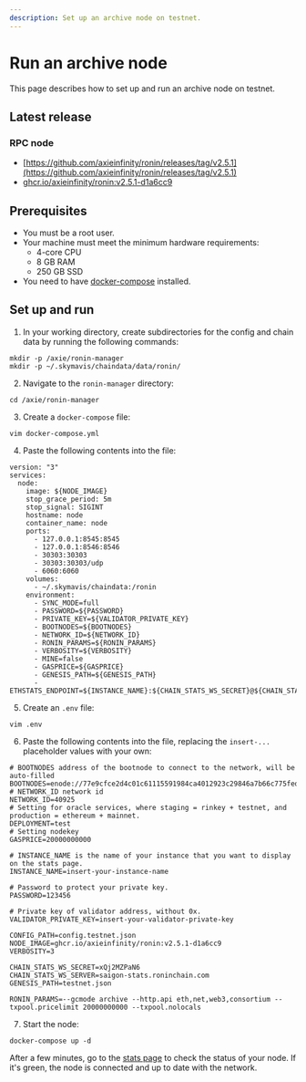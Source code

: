 ```yaml
---
description: Set up an archive node on testnet.
---
```


# Run an archive node
This page describes how to set up and run an archive node on testnet.

## Latest release
### RPC node
* [https://github.com/axieinfinity/ronin/releases/tag/v2.5.1](https://github.com/axieinfinity/ronin/releases/tag/v2.5.1)
* [ghcr.io/axieinfinity/ronin:v2.5.1-d1a6cc9](https://github.com/axieinfinity/ronin/pkgs/container/ronin/69326810?tag=v2.5.1-d1a6cc9)

## Prerequisites
* You must be a root user.
* Your machine must meet the minimum hardware requirements:
  * 4-core CPU
  * 8 GB RAM
  * 250 GB SSD
* You need to have [docker-compose](https://docs.docker.com/compose/install/) installed.

## Set up and run
1. In your working directory, create subdirectories for the config and chain data by running the following commands:

```
mkdir -p /axie/ronin-manager
mkdir -p ~/.skymavis/chaindata/data/ronin/
```

2. Navigate to the `ronin-manager` directory:

```
cd /axie/ronin-manager
```

3. Create a `docker-compose` file:

```
vim docker-compose.yml
```

4. Paste the following contents into the file:

```
version: "3"
services:
  node:
    image: ${NODE_IMAGE}
    stop_grace_period: 5m
    stop_signal: SIGINT
    hostname: node
    container_name: node
    ports:
      - 127.0.0.1:8545:8545
      - 127.0.0.1:8546:8546
      - 30303:30303
      - 30303:30303/udp
      - 6060:6060
    volumes:
      - ~/.skymavis/chaindata:/ronin
    environment:
      - SYNC_MODE=full
      - PASSWORD=${PASSWORD}
      - PRIVATE_KEY=${VALIDATOR_PRIVATE_KEY}
      - BOOTNODES=${BOOTNODES}
      - NETWORK_ID=${NETWORK_ID}
      - RONIN_PARAMS=${RONIN_PARAMS}
      - VERBOSITY=${VERBOSITY}
      - MINE=false
      - GASPRICE=${GASPRICE}
      - GENESIS_PATH=${GENESIS_PATH}
      - ETHSTATS_ENDPOINT=${INSTANCE_NAME}:${CHAIN_STATS_WS_SECRET}@${CHAIN_STATS_WS_SERVER}:443
```

5. Create an `.env` file:

```
vim .env
```

6. Paste the following contents into the file, replacing the `insert-...` placeholder values with your own:

```
# BOOTNODES address of the bootnode to connect to the network, will be auto-filled
BOOTNODES=enode://77e9cfce2d4c01c61115591984ca4012923c29846a7b66c775fed0cc8fe5f41b304a71e3e9433e067ea7ef86701c13992fefacf9e223786c62c530a7110e8142@35.224.85.190:30303
# NETWORK_ID network id
NETWORK_ID=40925
# Setting for oracle services, where staging = rinkey + testnet, and production = ethereum + mainnet.
DEPLOYMENT=test
# Setting nodekey
GASPRICE=20000000000

# INSTANCE_NAME is the name of your instance that you want to display on the stats page.
INSTANCE_NAME=insert-your-instance-name

# Password to protect your private key.
PASSWORD=123456

# Private key of validator address, without 0x. 
VALIDATOR_PRIVATE_KEY=insert-your-validator-private-key

CONFIG_PATH=config.testnet.json
NODE_IMAGE=ghcr.io/axieinfinity/ronin:v2.5.1-d1a6cc9
VERBOSITY=3

CHAIN_STATS_WS_SECRET=xQj2MZPaN6
CHAIN_STATS_WS_SERVER=saigon-stats.roninchain.com
GENESIS_PATH=testnet.json

RONIN_PARAMS=--gcmode archive --http.api eth,net,web3,consortium --txpool.pricelimit 20000000000 --txpool.nolocals
```

7. Start the node:

```
docker-compose up -d 
```

After a few minutes, go to the [stats page](https://saigon-stats.roninchain.com/) to check the status of your node. If it's green, the node is connected and up to date with the network.
